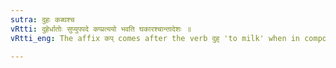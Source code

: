 ```yaml
---
sutra: दुहः कब्घश्च
vRtti: दुहेर्धातोः सुप्युपपदे कप्प्रत्ययो भवति घकारश्चान्तादेशः ॥
vRtti_eng: The affix कप् comes after the verb दुह् 'to milk' when in composition with a word ending in a case-affix and the letter ष replaces its final.

---
```

